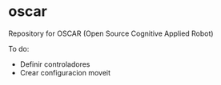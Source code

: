 # oscar
Repository for OSCAR (Open Source Cognitive Applied Robot)

To do:
- Definir controladores
- Crear configuracion moveit
